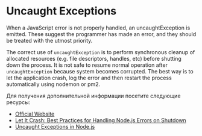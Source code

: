 # Uncaught Exceptions

When a JavaScript error is not properly handled, an uncaughtException is emitted. These suggest the programmer has made an error, and they should be treated with the utmost priority.

The correct use of `uncaughtException` is to perform synchronous cleanup of allocated resources (e.g. file descriptors, handles, etc) before shutting down the process. It is not safe to resume normal operation after `uncaughtException` because system becomes corrupted. The best way is to let the application crash, log the error and then restart the process automatically using nodemon or pm2.

Для получения дополнительной информации посетите следующие ресурсы:

- [Official Website](https://nodejs.org/api/process.html#event-uncaughtexception)
- [Let It Crash: Best Practices for Handling Node.js Errors on Shutdown](https://blog.heroku.com/best-practices-nodejs-errors)
- [Uncaught Exceptions in Node.js](https://shapeshed.com/uncaught-exceptions-in-node/)
